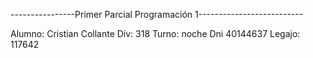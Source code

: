 ----------------Primer Parcial Programación 1--------------------------

Alumno: Cristian Collante
Div: 318
Turno: noche
Dni 40144637
Legajo: 117642
